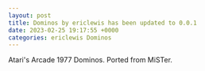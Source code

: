 ```yaml
---
layout: post
title: Dominos by ericlewis has been updated to 0.0.1
date: 2023-02-25 19:17:55 +0000
categories: ericlewis Dominos
---
```

Atari's Arcade 1977 Dominos. Ported from MiSTer.

